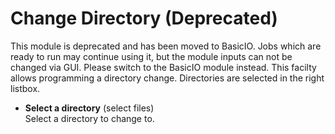 # Change Directory (Deprecated)  
This module is deprecated and has been moved to BasicIO.
Jobs which are ready to run may continue using it, but the module inputs can not be changed via GUI. Please switch to the BasicIO module instead.
This facilty allows programming a directory change. Directories are selected in the right listbox.

* **Select a directory** (select files)  
Select a directory to change to.
